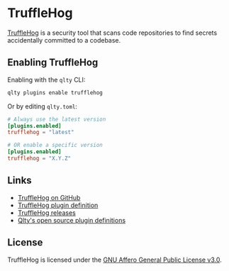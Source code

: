 # TruffleHog

[TruffleHog](https://github.com/trufflesecurity/trufflehog) is a security tool that scans code repositories to find secrets accidentally committed to a codebase.

## Enabling TruffleHog

Enabling with the `qlty` CLI:

```bash
qlty plugins enable trufflehog
```

Or by editing `qlty.toml`:

```toml
# Always use the latest version
[plugins.enabled]
trufflehog = "latest"

# OR enable a specific version
[plugins.enabled]
trufflehog = "X.Y.Z"
```

## Links

- [TruffleHog on GitHub](https://github.com/trufflesecurity/trufflehog)
- [TruffleHog plugin definition](https://github.com/qltysh/qlty/tree/main/plugins/linters/trufflehog)
- [TruffleHog releases](https://github.com/trufflesecurity/trufflehog/releases)
- [Qlty's open source plugin definitions](https://github.com/qltysh/qlty/tree/main/plugins/linters)

## License

TruffleHog is licensed under the [GNU Affero General Public License v3.0](https://github.com/trufflesecurity/trufflehog/blob/main/LICENSE).
